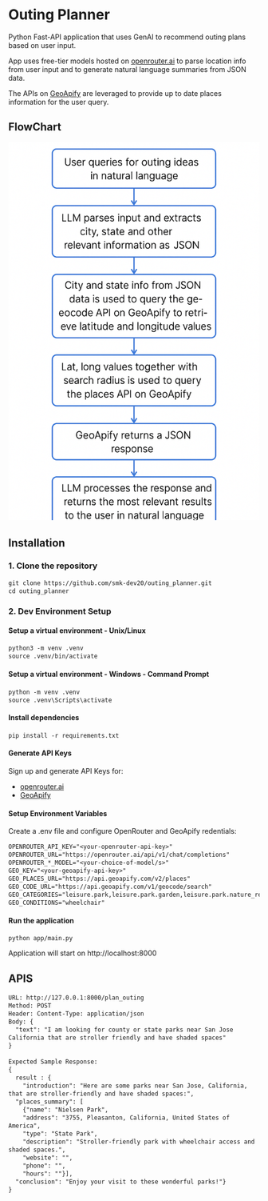 # Outing Planner
Python Fast-API application that uses GenAI to recommend outing plans based on user input.

App uses  free-tier models hosted on [openrouter.ai](https://openrouter.ai/)  to parse location info from user input and to generate natural language summaries from JSON data. 

The APIs on  [GeoApify](https://www.geoapify.com/) are leveraged to provide up to date places information for the user query.

## FlowChart
![Flowchart](./images/flowchart.png)


## Installation

### 1. Clone the repository
```
git clone https://github.com/smk-dev20/outing_planner.git
cd outing_planner
```
### 2. Dev Environment Setup
#### Setup a virtual environment - Unix/Linux
```
python3 -m venv .venv
source .venv/bin/activate
```

#### Setup a virtual environment - Windows - Command Prompt
```
python -m venv .venv
source .venv\Scripts\activate
```

#### Install dependencies
```
pip install -r requirements.txt
```
#### Generate API Keys
Sign up and generate API Keys for:
- [openrouter.ai](https://openrouter.ai/) 
- [GeoApify](https://www.geoapify.com/)
#### Setup Environment Variables
Create a .env file and configure OpenRouter and GeoApify redentials:
```
OPENROUTER_API_KEY="<your-openrouter-api-key>"
OPENROUTER_URL="https://openrouter.ai/api/v1/chat/completions"
OPENROUTER_*_MODEL="<your-choice-of-model/s>"
GEO_KEY="<your-geoapify-api-key>"
GEO_PLACES_URL="https://api.geoapify.com/v2/places"
GEO_CODE_URL="https://api.geoapify.com/v1/geocode/search"
GEO_CATEGORIES="leisure.park,leisure.park.garden,leisure.park.nature_reserve,national_park,entertainment.museum,entertainment.zoo,entertainment.aquarium,entertainment.planetarium"
GEO_CONDITIONS="wheelchair"
```

#### Run the application
```
python app/main.py
```

Application will start on http://localhost:8000

## APIS
```
URL: http://127.0.0.1:8000/plan_outing
Method: POST
Header: Content-Type: application/json
Body: {
  "text": "I am looking for county or state parks near San Jose California that are stroller friendly and have shaded spaces"
}

Expected Sample Response: 
{
  result : {
    "introduction": "Here are some parks near San Jose, California, that are stroller-friendly and have shaded spaces:",
  "places_summary": [
    {"name": "Nielsen Park", 
    "address": "3755, Pleasanton, California, United States of America", 
    "type": "State Park", 
    "description": "Stroller-friendly park with wheelchair access and shaded spaces.", 
    "website": "", 
    "phone": "", 
    "hours": ""}],
  "conclusion": "Enjoy your visit to these wonderful parks!"}
}

```
